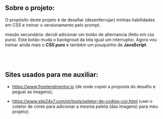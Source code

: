 ## Sobre o projeto:

O propósito deste projeto é de desafiar (desenferrujar) minhas habilidades em CSS e treinar o versionamento pelo prompt.

missão secundária: decidi adicionar um botão de alternancia (feito em css puro). Este botão muda
o backgroud da tela igual um interruptor.
Agora vou treinar ainda mais o **CSS puro** e também um pouquinho de **JavaScript**.

<br><br>

## Sites usados para me auxiliar:

- https://www.frontendmentor.io 
(de onde copiei a proposta do desafio e peguei as imagens);

- https://www.site24x7.com/pt/tools/seletor-de-codigo-cor.html 
(usei o coletor de cores para adicionar a 
mesma paleta (das imagens) para meu projeto);